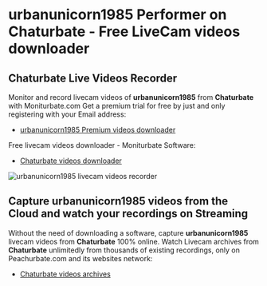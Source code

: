 # urbanunicorn1985 Performer on Chaturbate - Free LiveCam videos downloader

## Chaturbate Live Videos Recorder

Monitor and record livecam videos of **urbanunicorn1985** from **Chaturbate** with Moniturbate.com
Get a premium trial for free by just and only registering with your Email address:
* [urbanunicorn1985 Premium videos downloader](https://moniturbate.com/request-demo-licence-key.html)

Free livecam videos downloader - Moniturbate Software:
* [Chaturbate videos downloader](https://moniturbate.com/moniturbate-download-software.html)

![urbanunicorn1985 livecam videos recorder](https://peachurnet.com/templates/moniturbate-software.png)


## Capture urbanunicorn1985 videos from the Cloud and watch your recordings on Streaming

Without the need of downloading a software, capture **urbanunicorn1985** livecam videos from **Chaturbate** 100% online.
Watch Livecam archives from **Chaturbate** unlimitedly from thousands of existing recordings, only on Peachurbate.com and its websites network:
* [Chaturbate videos archives](https://peachurnet.com/)